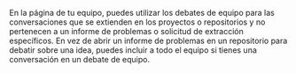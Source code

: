 En la página de tu equipo, puedes utilizar los debates de equipo para las conversaciones que se extienden en los proyectos o repositorios y no pertenecen a un informe de problemas o solicitud de extracción específicos. En vez de abrir un informe de problemas en un repositorio para debatir sobre una idea, puedes incluir a todo el equipo si tienes una conversación en un debate de equipo.
